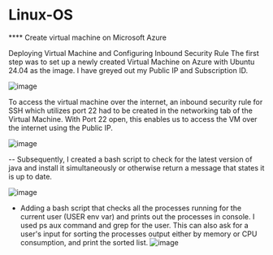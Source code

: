 # Linux-OS

**** Create virtual machine on Microsoft Azure

Deploying Virtual Machine and Configuring Inbound Security Rule The first step was to set up a newly created Virtual Machine on Azure with Ubuntu 24.04 as the image. I have greyed out my Public IP and Subscription ID.

![image](https://github.com/user-attachments/assets/bce08d9b-09ed-4242-a112-e7b94f4e48b3)

To access the virtual machine over the internet, an inbound security rule for SSH which utilizes port 22 had to be created in the networking tab of the Virtual Machine. With Port 22 open, this enables us to access the VM over the internet using the Public IP.

![image](https://github.com/user-attachments/assets/c6b308c6-46be-40c5-aad4-006684c4788d)

-- Subsequently, I created a bash script to check for the latest version of java and install it simultaneously or otherwise return a message that states it is up to date.

![image](https://github.com/user-attachments/assets/ac1896f8-3c3f-4751-863e-57f9c0abafa4)

- Adding a bash script that checks all the processes running for the current user (USER env var) and prints out the processes in console. I used ps aux command and grep for the user. This can also ask for a user's input for sorting the processes output either by memory or CPU consumption, and print the sorted list.
![image](https://github.com/user-attachments/assets/57c00839-410e-4812-a493-b492cc846aaf)



